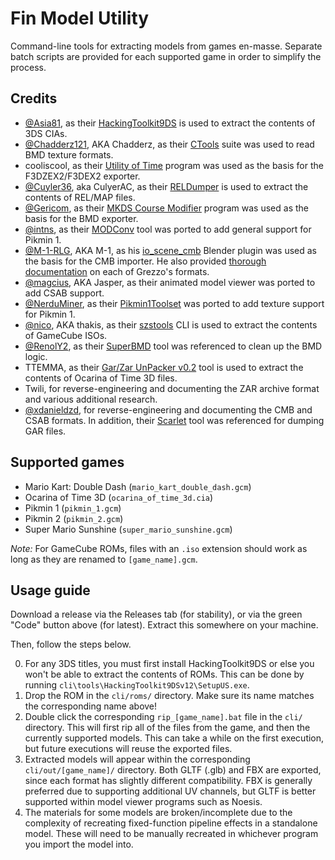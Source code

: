 # Fin Model Utility

Command-line tools for extracting models from games en-masse. Separate batch scripts are provided for each supported game in order to simplify the process.

## Credits

- [@Asia81](https://github.com/Asia81), as their [HackingToolkit9DS](https://github.com/Asia81/HackingToolkit9DS-Deprecated-) is used to extract the contents of 3DS CIAs.
- [@Chadderz121](https://github.com/Chadderz121), AKA Chadderz, as their [CTools](https://www.chadsoft.co.uk/wiicoder/) suite was used to read BMD texture formats.
- cooliscool, as their [Utility of Time](http://wiki.maco64.com/Tools/Utility_of_Time) program was used as the basis for the F3DZEX2/F3DEX2 exporter.
- [@Cuyler36](https://github.com/Cuyler36), aka CulyerAC, as their [RELDumper](https://github.com/Cuyler36/RELDumper) is used to extract the contents of REL/MAP files.
- [@Gericom](https://github.com/Gericom), as their [MKDS Course Modifier](https://www.romhacking.net/utilities/1285/) program was used as the basis for the BMD exporter.
- [@intns](https://github.com/intns), as their [MODConv](https://github.com/intns/MODConv) tool was ported to add general support for Pikmin 1.
- [@M-1-RLG](https://github.com/M-1-RLG), AKA M-1, as his [io_scene_cmb](https://github.com/M-1-RLG/io_scene_cmb) Blender plugin was used as the basis for the CMB importer. He also provided [thorough documentation](https://github.com/M-1-RLG/010-Editor-Templates/tree/master/Grezzo) on each of Grezzo's formats.
- [@magcius](https://github.com/magcius), AKA Jasper, as their animated model viewer was ported to add CSAB support.
- [@NerduMiner](https://github.com/NerduMiner), as their [Pikmin1Toolset](https://github.com/NerduMiner/Pikmin1Toolset) was ported to add texture support for Pikmin 1.
- [@nico](https://github.com/nico), AKA thakis, as their [szstools](http://amnoid.de/gc/) CLI is used to extract the contents of GameCube ISOs.
- [@RenolY2](https://github.com/RenolY2), as their [SuperBMD](https://github.com/RenolY2/SuperBMD) tool was referenced to clean up the BMD logic.
- TTEMMA, as their [Gar/Zar UnPacker v0.2](https://gbatemp.net/threads/release-gar-zar-unpacker-v0-1.385264/) tool is used to extract the contents of Ocarina of Time 3D files.
- Twili, for reverse-engineering and documenting the ZAR archive format and various additional research.
- [@xdanieldzd](https://github.com/xdanieldzd), for reverse-engineering and documenting the CMB and CSAB formats. In addition, their [Scarlet](https://github.com/xdanieldzd/Scarlet) tool was referenced for dumping GAR files.

## Supported games

- Mario Kart: Double Dash (`mario_kart_double_dash.gcm`)
- Ocarina of Time 3D (`ocarina_of_time_3d.cia`)
- Pikmin 1 (`pikmin_1.gcm`)
- Pikmin 2 (`pikmin_2.gcm`)
- Super Mario Sunshine (`super_mario_sunshine.gcm`)

*Note:* For GameCube ROMs, files with an `.iso` extension should work as long as they are renamed to `[game_name].gcm`.

## Usage guide

Download a release via the Releases tab (for stability), or via the green "Code" button above (for latest). Extract this somewhere on your machine.

Then, follow the steps below.

0) For any 3DS titles, you must first install HackingToolkit9DS or else you won't be able to extract the contents of ROMs. This can be done by running `cli\tools\HackingToolkit9DSv12\SetupUS.exe`.
1) Drop the ROM in the `cli/roms/` directory. Make sure its name matches the corresponding name above!
2) Double click the corresponding `rip_[game_name].bat` file in the `cli/` directory. This will first rip all of the files from the game, and then the currently supported models. This can take a while on the first execution, but future executions will reuse the exported files.
3) Extracted models will appear within the corresponding `cli/out/[game_name]/` directory. Both GLTF (.glb) and FBX are exported, since each format has slightly different compatibility. FBX is generally preferred due to supporting additional UV channels, but GLTF is better supported within model viewer programs such as Noesis.
4) The materials for some models are broken/incomplete due to the complexity of recreating fixed-function pipeline effects in a standalone model. These will need to be manually recreated in whichever program you import the model into.